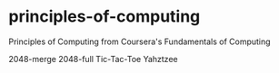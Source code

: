 # principles-of-computing

Principles of Computing from Coursera's Fundamentals of Computing

2048-merge
2048-full
Tic-Tac-Toe
Yahztzee